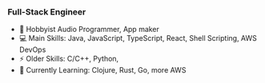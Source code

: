 ### Full-Stack Engineer ###

- 🔭 Hobbyist Audio Programmer, App maker 
- 💻 Main Skills: Java, JavaScript, TypeScript, React, Shell Scripting, AWS DevOps
- ⚡ Older Skills: C/C++, Python, 
- 🌱 Currently Learning: Clojure, Rust, Go, more AWS
<!--
**derrek-gass/derrek-gass** is a ✨ _special_ ✨ repository because its `README.md` (this file) appears on your GitHub profile.

Here are some ideas to get you started:

- 🔭 I’m currently working on ...
- 🌱 Constantly growing my programming skills. In respect to proI’m currently learning ...
- 👯 I’m looking to collaborate on ...
- 🤔 I’m looking for help with ...
- 💬 Ask me about ...
- 📫 How to reach me: ...
- 😄 Pronouns: ...
- ⚡ Fun fact: ...
-->
